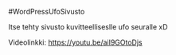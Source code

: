 #WordPressUfoSivusto

Itse tehty sivusto kuvitteelliseslle ufo seuralle xD

Videolinkki: https://youtu.be/aiI9GOtoDjs

